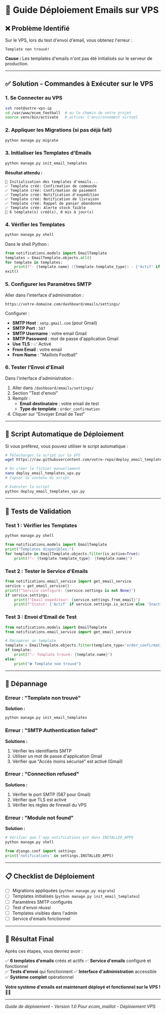 # 🚀 Guide Déploiement Emails sur VPS

## ❌ **Problème Identifié**

Sur le VPS, lors du test d'envoi d'email, vous obtenez l'erreur :
```
Template non trouvé!
```

**Cause :** Les templates d'emails n'ont pas été initialisés sur le serveur de production.

---

## ✅ **Solution - Commandes à Exécuter sur le VPS**

### **1. Se Connecter au VPS**

```bash
ssh root@votre-vps-ip
cd /var/www/ecom_football  # ou le chemin de votre projet
source venv/bin/activate   # activer l'environnement virtuel
```

### **2. Appliquer les Migrations (si pas déjà fait)**

```bash
python manage.py migrate
```

### **3. Initialiser les Templates d'Emails**

```bash
python manage.py init_email_templates
```

**Résultat attendu :**
```
📧 Initialisation des templates d'emails...
✅ Template créé: Confirmation de commande
✅ Template créé: Confirmation de paiement
✅ Template créé: Notification d'expédition
✅ Template créé: Notification de livraison
✅ Template créé: Rappel de panier abandonné
✅ Template créé: Alerte stock faible
🎉 6 template(s) créé(s), 0 mis à jour(s)
```

### **4. Vérifier les Templates**

```bash
python manage.py shell
```

Dans le shell Python :
```python
from notifications.models import EmailTemplate
templates = EmailTemplate.objects.all()
for template in templates:
    print(f"- {template.name} ({template.template_type}) - {'Actif' if template.is_active else 'Inactif'}")
exit()
```

### **5. Configurer les Paramètres SMTP**

Aller dans l'interface d'administration :
```
https://votre-domaine.com/dashboard/emails/settings/
```

Configurer :
- **SMTP Host** : `smtp.gmail.com` (pour Gmail)
- **SMTP Port** : `587`
- **SMTP Username** : votre email Gmail
- **SMTP Password** : mot de passe d'application Gmail
- **Use TLS** : ✅ Activé
- **From Email** : votre email
- **From Name** : "Maillots Football"

### **6. Tester l'Envoi d'Email**

Dans l'interface d'administration :
1. Aller dans `/dashboard/emails/settings/`
2. Section "Test d'envoi"
3. Remplir :
   - **Email destinataire** : votre email de test
   - **Type de template** : `order_confirmation`
4. Cliquer sur "Envoyer Email de Test"

---

## 🔧 **Script Automatique de Déploiement**

Si vous préférez, vous pouvez utiliser le script automatique :

```bash
# Télécharger le script sur le VPS
wget https://raw.githubusercontent.com/votre-repo/deploy_email_templates_vps.py

# Ou créer le fichier manuellement
nano deploy_email_templates_vps.py
# Copier le contenu du script

# Exécuter le script
python deploy_email_templates_vps.py
```

---

## 🧪 **Tests de Validation**

### **Test 1 : Vérifier les Templates**

```bash
python manage.py shell
```

```python
from notifications.models import EmailTemplate
print("Templates disponibles:")
for template in EmailTemplate.objects.filter(is_active=True):
    print(f"✅ {template.template_type}: {template.name}")
```

### **Test 2 : Tester le Service d'Emails**

```python
from notifications.email_service import get_email_service
service = get_email_service()
print(f"Service configuré: {service.settings is not None}")
if service.settings:
    print(f"Email expéditeur: {service.settings.from_email}")
    print(f"Statut: {'Actif' if service.settings.is_active else 'Inactif'}")
```

### **Test 3 : Envoi d'Email de Test**

```python
from notifications.models import EmailTemplate
from notifications.email_service import get_email_service

# Récupérer un template
template = EmailTemplate.objects.filter(template_type='order_confirmation', is_active=True).first()
if template:
    print(f"✅ Template trouvé: {template.name}")
else:
    print("❌ Template non trouvé")
```

---

## 🚨 **Dépannage**

### **Erreur : "Template non trouvé"**

**Solution :**
```bash
python manage.py init_email_templates
```

### **Erreur : "SMTP Authentication failed"**

**Solutions :**
1. Vérifier les identifiants SMTP
2. Utiliser un mot de passe d'application Gmail
3. Vérifier que "Accès moins sécurisé" est activé (Gmail)

### **Erreur : "Connection refused"**

**Solutions :**
1. Vérifier le port SMTP (587 pour Gmail)
2. Vérifier que TLS est activé
3. Vérifier les règles de firewall du VPS

### **Erreur : "Module not found"**

**Solution :**
```bash
# Vérifier que l'app notifications est dans INSTALLED_APPS
python manage.py shell
```

```python
from django.conf import settings
print('notifications' in settings.INSTALLED_APPS)
```

---

## 📋 **Checklist de Déploiement**

- [ ] Migrations appliquées (`python manage.py migrate`)
- [ ] Templates initialisés (`python manage.py init_email_templates`)
- [ ] Paramètres SMTP configurés
- [ ] Test d'envoi réussi
- [ ] Templates visibles dans l'admin
- [ ] Service d'emails fonctionnel

---

## 🎉 **Résultat Final**

Après ces étapes, vous devriez avoir :

✅ **6 templates d'emails** créés et actifs
✅ **Service d'emails** configuré et fonctionnel  
✅ **Tests d'envoi** qui fonctionnent
✅ **Interface d'administration** accessible
✅ **Système complet** opérationnel

**Votre système d'emails est maintenant déployé et fonctionnel sur le VPS !** 🚀📧

---

*Guide de déploiement - Version 1.0*
*Pour ecom_maillot - Déploiement VPS*
